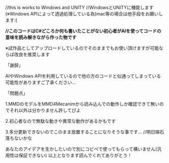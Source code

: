 //this is works to Windows and UNITY //WindowsとUNITYに機能します(※Windows APIによって透過処理している為)mac等の場合は他手段をお願いします:⁠(

**//このコードはC#どころか何も書いたことがない初心者がAIを使ってコードの意味を読み解きながら作った物です**

※試作品としてアップロードしているのでそのままでもお使い頂けますが可能ならば改良を推奨します

「謝辞」

AIやWindows APIを利用しているので他の方のコードと似通ってしまっている可能性がありますご了承ください…

「問題点」

1.MMDのモデルをMMD4Mecanimから読み込んでの動作しか確認できて無いのでそれ以外は分かりません許してぴよ

2.初心者なので無駄な動きや異常な動作があるかもです

3.多分更新できないのでこのまま放置することになりそうな事です… //明日隕石落ちないかな

あなたのアイデアを生かしたいので別にコピペで使ってもらって構いません(汎用性は保証できない)
以上となります読んでくれてありがとう！
